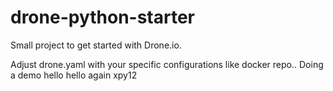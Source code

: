 # drone-python-starter
Small project to get started with Drone.io.

Adjust drone.yaml with your specific configurations like docker repo..
Doing a demo
hello
hello again
xpy12
